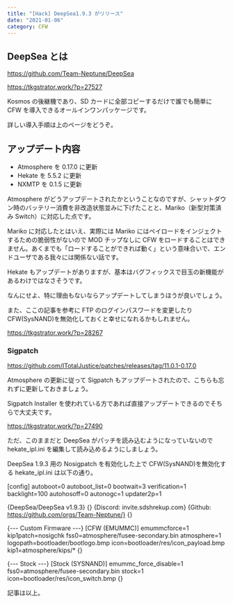 ```yaml
---
title: "[Hack] DeepSea1.9.3 がリリース"
date: "2021-01-06"
category: CFW
---
```


## DeepSea とは

https://github.com/Team-Neptune/DeepSea

https://tkgstrator.work/?p=27527

Kosmos の後継機であり、SD カードに全部コピーするだけで誰でも簡単に CFW を導入できるオールインワンパッケージです。

詳しい導入手順は上のページをどうぞ。

## アップデート内容

- Atmosphere を 0.17.0 に更新
- Hekate を 5.5.2 に更新
- NXMTP を 0.1.5 に更新

Atmosphere がどうアップデートされたかということなのですが、シャットダウン時のバッテリー消費を非改造状態並みに下げたことと、Mariko（新型対策済み Switch）に対応した点です。

Mariko に対応したとはいえ、実際には Mariko にはペイロードをインジェクトするための脆弱性がないので MOD チップなしに CFW をロードすることはできません。あくまでも「ロードすることができれば動く」という意味合いで、エンドユーザである我々には関係ない話です。

Hekate もアップデートがありますが、基本はバグフィックスで目玉の新機能があるわけではなさそうです。

なんにせよ、特に理由もないならアップデートしてしまうほうが良いでしょう。

また、ここの記事を参考に FTP のログインパスワードを変更したり CFW(SysNAND)を無効化しておくと幸せになれるかもしれません。

https://tkgstrator.work/?p=28267

### Sigpatch

https://github.com/ITotalJustice/patches/releases/tag/11.0.1-0.17.0

Atmosphere の更新に従って Sigpatch もアップデートされたので、こちらも忘れずに更新しておきましょう。

Sigpatch Installer を使われている方であれば直接アップデートできるのでそちらで大丈夫です。

https://tkgstrator.work/?p=27490

ただ、このままだと DeepSea がパッチを読み込むようになっていないので hekate_ipl.ini を編集して読み込めるようにしましょう。

DeepSea 1.9.3 用の Nosigpatch を有効化した上で CFW(SysNAND)を無効化する hekate_ipl.ini は以下の通り。

\[config\]
autoboot=0
autoboot_list=0
bootwait=3
verification=1
backlight=100
autohosoff=0
autonogc=1
updater2p=1

{DeepSea/DeepSea v1.9.3}
{}
{Discord: invite.sdshrekup.com}
{Github: https://github.com/orgs/Team-Neptune/}
{}

{--- Custom Firmware ---}
\[CFW (EMUMMC)\]
emummcforce=1
kip1patch=nosigchk
fss0=atmosphere/fusee-secondary.bin
atmosphere=1
logopath=bootloader/bootlogo.bmp
icon=bootloader/res/icon_payload.bmp
kip1=atmosphere/kips/\*
{}

{--- Stock ---}
\[Stock (SYSNAND)\]
emummc_force_disable=1
fss0=atmosphere/fusee-secondary.bin
stock=1
icon=bootloader/res/icon_switch.bmp
{}

記事は以上。
